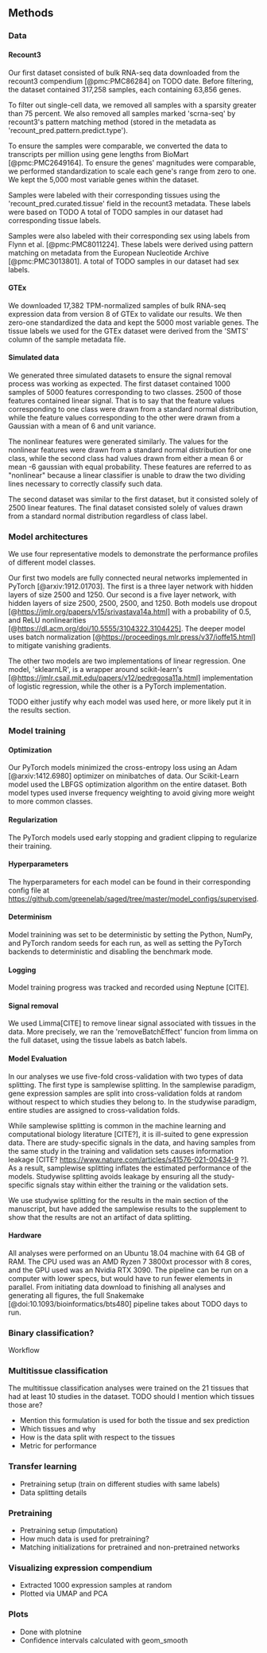 ## Methods

### Data

#### Recount3
Our first dataset consisted of bulk RNA-seq data downloaded from the recount3 compendium [@pmc:PMC86284] on TODO date.
Before filtering, the dataset contained 317,258 samples, each containing 63,856 genes.

To filter out single-cell data, we removed all samples with a sparsity greater than 75 percent.
We also removed all samples marked 'scrna-seq' by recount3's pattern matching method (stored in the metadata as 'recount_pred.pattern.predict.type').

To ensure the samples were comparable, we converted the data to transcripts per million using gene lengths from BioMart [@pmc:PMC2649164].
To ensure the genes' magnitudes were comparable, we performed standardization to scale each gene's range from zero to one.
We kept the 5,000 most variable genes within the dataset.

Samples were labeled with their corresponding tissues using the 'recount_pred.curated.tissue' field in the recount3 metadata.
These labels were based on TODO
A total of TODO samples in our dataset had corresponding tissue labels.

Samples were also labeled with their corresponding sex using labels from Flynn et al. [@pmc:PMC8011224].
These labels were derived using pattern matching on metadata from the European Nucleotide Archive [@pmc:PMC3013801].
A total of TODO samples in our dataset had sex labels.

#### GTEx 
We downloaded 17,382 TPM-normalized samples of bulk RNA-seq expression data from version 8 of GTEx to validate our results.
We then zero-one standardized the data and kept the 5000 most variable genes.
The tissue labels we used for the GTEx dataset were derived from the 'SMTS' column of the sample metadata file.

#### Simulated data
We generated three simulated datasets to ensure the signal removal process was working as expected.
The first dataset contained 1000 samples of 5000 features corresponding to two classes. 
2500 of those features contained linear signal.
That is to say that the feature values corresponding to one class were drawn from a standard normal distribution, while the feature values corresponding to the other were drawn from a Gaussian with a mean of 6 and unit variance.

The nonlinear features were generated similarly.
The values for the nonlinear features were drawn from a standard normal distribution for one class, while the second class had values drawn from either a mean 6 or mean -6 gaussian with equal probability.
These features are referred to as "nonlinear" because a linear classifier is unable to draw the two dividing lines necessary to correctly classify such data.

The second dataset was similar to the first dataset, but it consisted solely of 2500 linear features.
The final dataset consisted solely of values drawn from a standard normal distribution regardless of class label.

### Model architectures
We use four representative models to demonstrate the performance profiles of different model classes.

Our first two models are fully connected neural networks implemented in PyTorch [@arxiv:1912.01703].
The first is a three layer network with hidden layers of size 2500 and 1250.
Our second is a five layer network, with hidden layers of size 2500, 2500, 2500, and 1250.
Both models use dropout [@https://jmlr.org/papers/v15/srivastava14a.html] with a probability of 0.5, and ReLU nonlinearities [@https://dl.acm.org/doi/10.5555/3104322.3104425].
The deeper model uses batch normalization [@https://proceedings.mlr.press/v37/ioffe15.html] to mitigate vanishing gradients.

The other two models are two implementations of linear regression.
One model, 'sklearnLR', is a wrapper around scikit-learn's [@https://jmlr.csail.mit.edu/papers/v12/pedregosa11a.html] implementation of logistic regression, while the other is a PyTorch implementation.

TODO either justify why each model was used here, or more likely put it in the results section.

### Model training
#### Optimization
Our PyTorch models minimized the cross-entropy loss using an Adam [@arxiv:1412.6980] optimizer on minibatches of data.
Our Scikit-Learn model used the LBFGS optimization algorithm on the entire dataset. 
Both model types used inverse frequency weighting to avoid giving more weight to more common classes.

#### Regularization
The PyTorch models used early stopping and gradient clipping to regularize their training.

#### Hyperparameters
The hyperparameters for each model can be found in their corresponding config file at https://github.com/greenelab/saged/tree/master/model_configs/supervised.

#### Determinism
Model trainining was set to be deterministic by setting the Python, NumPy, and PyTorch random seeds for each run, as well as setting the PyTorch backends to deterministic and disabling the benchmark mode.

#### Logging
Model training progress was tracked and recorded using Neptune [CITE].

#### Signal removal
We used Limma[CITE] to remove linear signal associated with tissues in the data.
More precisely, we ran the 'removeBatchEffect' funcion from limma on the full dataset, using the tissue labels as batch labels.

#### Model Evaluation
In our analyses we use five-fold cross-validation with two types of data splitting.
The first type is samplewise splitting.
In the samplewise paradigm, gene expression samples are split into cross-validation folds at random without respect to which studies they belong to.
In the studywise paradigm, entire studies are assigned to cross-validation folds.

While samplewise splitting is common in the machine learning and computational biology literature [CITE?], it is ill-suited to gene expression data.
There are study-specific signals in the data, and having samples from the same study in the training and validation sets causes information leakage [CITE? https://www.nature.com/articles/s41576-021-00434-9 ?].
As a result, samplewise splitting inflates the estimated performance of the models.
Studywise splitting avoids leakage by ensuring all the study-specific signals stay within either the training or the validation sets.

We use studywise splitting for the results in the main section of the manuscript, but have added the samplewise results to the supplement to show that the results are not an artifact of data splitting.

#### Hardware
All analyses were performed on an Ubuntu 18.04 machine with 64 GB of RAM.
The CPU used was an AMD Ryzen 7 3800xt processor with 8 cores, and the GPU used was an Nvidia RTX 3090.
The pipeline can be run on a computer with lower specs, but would have to run fewer elements in parallel.
From initiating data download to finishing all analyses and generating all figures, the full Snakemake [@doi:10.1093/bioinformatics/bts480] pipeline takes about TODO days to run.

### Binary classification?
Workflow

### Multitissue classification
The multitissue classification analyses were trained on the 21 tissues that had at least 10 studies in the dataset.
TODO should I mention which tissues those are?

- Mention this formulation is used for both the tissue and sex prediction
- Which tissues and why
- How is the data split with respect to the tissues
- Metric for performance




### Transfer learning
- Pretraining setup (train on different studies with same labels)
- Data splitting details

### Pretraining
- Pretraining setup (imputation)
- How much data is used for pretraining?
- Matching initializations for pretrained and non-pretrained networks

### Visualizing expression compendium
- Extracted 1000 expression samples at random
- Plotted via UMAP and PCA

### Plots
- Done with plotnine
- Confidence intervals calculated with geom_smooth

